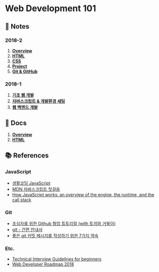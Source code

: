 # Web Development 101

## 🔮 Notes

### 2018-2

1. **[Overview](note/1-overview.pdf)**
1. **[HTML](note/2-html.pdf)**
1. **[CSS](note/3-css.pdf)**
1. **[Project](note/4-project.pdf)**
1. **[Git & GitHub](note/5-git.pdf)**

### 2018-1

1. **[기초 웹 개발](note/2018-1/note-01)**
1. **[자바스크립트 & 개발환경 세팅](note/2018-1/note-02)**
1. **[웹 백엔드 개발](note/2018-1/note-03)**

## 📄 Docs

1. **[Overview](docs/1.Overview.md)**
1. **[HTML](docs/2.HTML.md)**

## 📚 References

### JavaScript

* [생활코딩 JavaScript](https://opentutorials.org/course/743)
* [MDN 자바스크립트 첫걸음](https://developer.mozilla.org/ko/docs/Learn/JavaScript/First_steps)
* [How JavaScript works: an overview of the engine, the runtime, and the call stack](https://blog.sessionstack.com/how-does-javascript-actually-work-part-1-b0bacc073cf)

### Git

* [초심자를 위한 Github 협업 튜토리얼 (with 토끼와 거북이)](https://milooy.wordpress.com/2017/06/21/working-together-with-github-tutorial/)
* [git - 간편 안내서](https://rogerdudler.github.io/git-guide/index.ko.html)
* [좋은 git 커밋 메시지를 작성하기 위한 7가지 약속](http://meetup.toast.com/posts/106)

### Etc.

* [Technical Interview Guidelines for beginners](https://github.com/JaeYeopHan/Interview_Question_for_Beginner)
* [Web Developer Roadmap 2018](https://github.com/kamranahmedse/developer-roadmap)